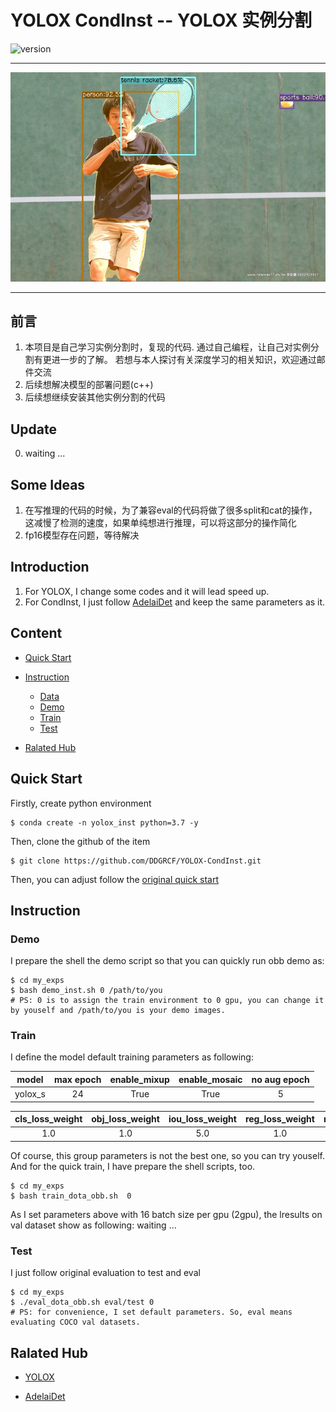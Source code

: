 **YOLOX CondInst -- YOLOX 实例分割**
============================
![version](https://img.shields.io/badge/debug_version-1.0.0-red)
***
<img align=center>![demo_vis](./assets/tennis.jpg)
***
## **前言**
1. 本项目是自己学习实例分割时，复现的代码. 通过自己编程，让自己对实例分割有更进一步的了解。
若想与本人探讨有关深度学习的相关知识，欢迎通过邮件交流
2. 后续想解决模型的部署问题(c++)
3. 后续想继续安装其他实例分割的代码

## **Update**
0. waiting ...
## **Some Ideas**
1. 在写推理的代码的时候，为了兼容eval的代码将做了很多split和cat的操作，这减慢了检测的速度，如果单纯想进行推理，可以将这部分的操作简化
2. fp16模型存在问题，等待解决

## **Introduction**
1. For YOLOX, I change some codes and it will lead speed up. 
2. For CondInst, I just follow [AdelaiDet](https://github.com/aim-uofa/AdelaiDet.git) and keep the same parameters as it.
## **Content**

- [Quick&nbsp;Start](#Quick&nbsp;Start)
- [Instruction](#Instruction)
  - [Data](#Data)
  - [Demo](#Demo)
  - [Train](#Train)
  - [Test](#Test)

- [Ralated&nbsp;Hub](#Ralated&nbsp;Hub)

## **Quick&nbsp;Start**

Firstly, create python environment

```shell
$ conda create -n yolox_inst python=3.7 -y
```

Then, clone the github of the item

```shell
$ git clone https://github.com/DDGRCF/YOLOX-CondInst.git
```
Then, you can adjust follow the [original quick start](./docs/quick_run.md) 

## **Instruction**
### **Demo**
I prepare the shell the demo script so that you can quickly run obb demo as:
```shell
$ cd my_exps
$ bash demo_inst.sh 0 /path/to/you
# PS: 0 is to assign the train environment to 0 gpu, you can change it by youself and /path/to/you is your demo images.
```
 
### **Train**
I define the model default training parameters as following:

| model | max epoch | enable_mixup  | enable_mosaic |no aug epoch |
| :-:   | :-:       | :-:           |:-:            |:-:          |
|yolox_s| 24        | True          | True          |5            |

| cls_loss_weight | obj_loss_weight | iou_loss_weight  | reg_loss_weight | mask_loss_weight |
| :-:             | :-:             | :-:              | :-:             | :-:              |
| 1.0             | 1.0             | 5.0              | 1.0             | 5.0              |

Of course, this group parameters is not the best one, so you can try youself. And for the quick train, I have prepare the shell scripts, too.

```shell
$ cd my_exps
$ bash train_dota_obb.sh  0
```
As I set parameters above with 16 batch size per gpu (2gpu), the lresults on val dataset show as following:
waiting ...

### **Test**
I just follow original evaluation to test and eval
```shell
$ cd my_exps
$ ./eval_dota_obb.sh eval/test 0
# PS: for convenience, I set default parameters. So, eval means evaluating COCO val datasets.
```
## **Ralated&nbsp;Hub**

- [YOLOX](https://github.com/Megvii-BaseDetection/YOLOX.git)

- [AdelaiDet](https://github.com/aim-uofa/AdelaiDet.git)
